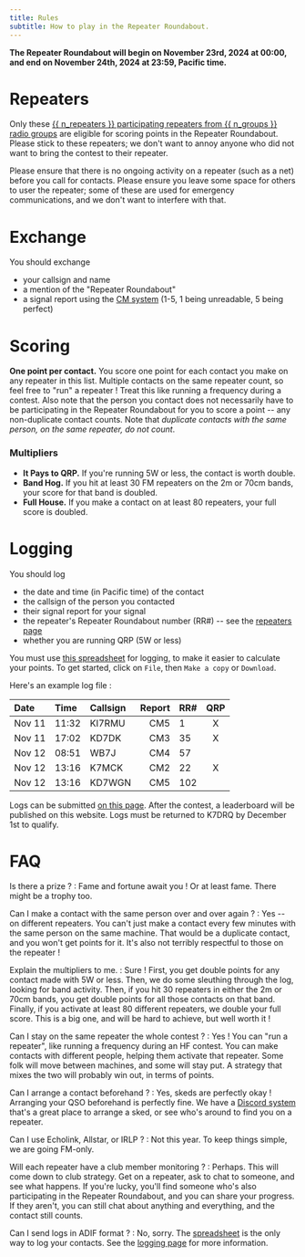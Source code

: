 ```yaml
---
title: Rules
subtitle: How to play in the Repeater Roundabout.
---
```


**The Repeater Roundabout will begin on November 23rd, 2024 at 00:00, and end on November 24th, 2024 at 23:59, Pacific time.**


# Repeaters

Only these [{{ n_repeaters }} participating repeaters from {{ n_groups }} radio groups](/repeaters) are eligible for scoring points in the Repeater Roundabout. Please stick to these repeaters; we don't want to annoy anyone who did not want to bring the contest to their repeater.

Please ensure that there is no ongoing activity on a repeater (such as a net) before you call for contacts. Please ensure you leave some space for others to user the repeater; some of these are used for emergency communications, and we don't want to interfere with that.


# Exchange

You should exchange

- your callsign and name
- a mention of the "Repeater Roundabout"
- a signal report using the [CM system](https://en.wikipedia.org/wiki/Circuit_Merit) (1-5, 1 being unreadable, 5 being perfect)


# Scoring

**One point per contact.** You score one point for each contact you make on any repeater in this list. Multiple contacts on the same repeater count, so feel free to "run" a repeater ! Treat this like running a frequency during a contest. Also note that the person you contact does not necessarily have to be participating in the Repeater Roundabout for you to score a point -- any non-duplicate contact counts. Note that *duplicate contacts with the same person, on the same repeater, do not count*.

### Multipliers

- **It Pays to QRP.** If you're running 5W or less, the contact is worth double.
- **Band Hog.** If you hit at least 30 FM repeaters on the 2m or 70cm bands, your score for that band is doubled.
- **Full House.** If you make a contact on at least 80 repeaters, your full score is doubled.


# Logging

You should log

- the date and time (in Pacific time) of the contact
- the callsign of the person you contacted
- their signal report for your signal
- the repeater's Repeater Roundabout number (RR#) -- see the [repeaters page](/repeaters)
- whether you are running QRP (5W or less)

You must use [this spreadsheet](https://docs.google.com/spreadsheets/d/1Frz6BoFUzWNTmiYED5OW_NTWhY-cSMRZQnhvdga4ORE/edit?usp=sharing) for logging, to make it easier to calculate your points. To get started, click on `File`, then `Make a copy` or `Download`.

Here's an example log file :

| Date   | Time  | Callsign | Report | RR#  |  QRP  |
| :----- | :---- | :------- | -----: | :--- | :---: |
| Nov 11 | 11:32 | KI7RMU   |    CM5 | 1    |   X   |
| Nov 11 | 17:02 | KD7DK    |    CM3 | 35   |   X   |
| Nov 12 | 08:51 | WB7J     |    CM4 | 57   |       |
| Nov 12 | 13:16 | K7MCK    |    CM2 | 22   |   X   |
| Nov 12 | 13:16 | KD7WGN   |    CM5 | 102  |       |

Logs can be submitted [on this page](/logging). After the contest, a leaderboard will be published on this website. Logs must be returned to K7DRQ by December 1st to qualify.


# FAQ

Is there a prize ?
: Fame and fortune await you ! Or at least fame. There might be a trophy too.

Can I make a contact with the same person over and over again ?
: Yes -- on different repeaters. You can't just make a contact every few minutes with the same person on the same machine. That would be a duplicate contact, and you won't get points for it. It's also not terribly respectful to those on the repeater !

Explain the multipliers to me.
: Sure ! First, you get double points for any contact made with 5W or less. Then, we do some sleuthing through the log, looking for band activity. Then, if you hit 30 repeaters in either the 2m or 70cm bands, you get double points for all those contacts on that band. Finally, if you activate at least 80 different repeaters, we double your full score. This is a big one, and will be hard to achieve, but well worth it !

Can I stay on the same repeater the whole contest ?
: Yes ! You can "run a repeater", like running a frequency during an HF contest. You can make contacts with different people, helping them activate that repeater. Some folk will move between machines, and some will stay put. A strategy that mixes the two will probably win out, in terms of points.

Can I arrange a contact beforehand ?
: Yes, skeds are perfectly okay ! Arranging your QSO beforehand is perfectly fine. We have a [Discord system](https://discord.com/invite/mqkD4fTjrn) that's a great place to arrange a sked, or see who's around to find you on a repeater.

Can I use Echolink, Allstar, or IRLP ?
: Not this year. To keep things simple, we are going FM-only.

Will each repeater have a club member monitoring ?
: Perhaps. This will come down to club strategy. Get on a repeater, ask to chat to someone, and see what happens. If you're lucky, you'll find someone who's also participating in the Repeater Roundabout, and you can share your progress. If they aren't, you can still chat about anything and everything, and the contact still counts.

Can I send logs in ADIF format ?
: No, sorry. The [spreadsheet](https://docs.google.com/spreadsheets/d/1Frz6BoFUzWNTmiYED5OW_NTWhY-cSMRZQnhvdga4ORE/edit?usp=sharing) is the only way to log your contacts. See the [logging page](/logging) for more information.
